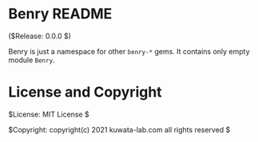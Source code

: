 Benry README
============

($Release: 0.0.0 $)

Benry is just a namespace for other `benry-*` gems.
It contains only empty module `Benry`.


License and Copyright
=====================

$License: MIT License $

$Copyright: copyright(c) 2021 kuwata-lab.com all rights reserved $
